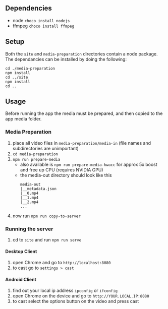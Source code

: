 

## Dependencies
- node `choco install nodejs`
- ffmpeg `choco install ffmpeg`

## Setup

Both the `site` and `media-preparation` directories contain a node package. The dependancies can be installed by doing the following:
```
cd ./media-preparation
npm install
cd ../site
npm install
cd ..
```

## Usage
Before running the app the media must be prepared, and then copied to the app media folder.

### Media Preparation

1. place all video files in `media-preparation/media-in` (file names and subdirectories are unimportant)
2. `cd media-preparation`
3. `npm run prepare-media` 
	- also available is `npm run prepare-media-hwacc` for approx 5x boost and free up CPU (requires NVIDIA GPU)
	- the media-out directory should look like this
		```
		media-out
		|__metadata.json
		|__0.mp4
		|__1.mp4
		|__2.mp4
		...
		```
4. now run `npm run copy-to-server`

### Running the server

1. cd to `site` and run `npm run serve`

#### Desktop Client
1. open Chrome and go to `http://localhost:8080`
2. to cast go to `settings > cast`
 
#### Android Client
1. find out your local ip address `ipconfig` or `ifconfig`
1. open Chrome on the device and go to `http://YOUR.LOCAL.IP:8080`
2. to cast select the options button on the video and press cast